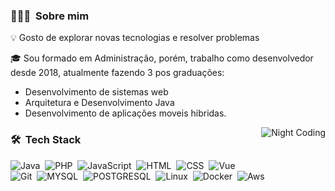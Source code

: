 ### 👨🏻‍💻 &nbsp;Sobre mim

💡 Gosto de explorar novas tecnologias e resolver problemas

🎓 Sou formado em Administração, porém, trabalho como desenvolvedor desde 2018, atualmente fazendo 3 pos graduações: 
 - Desenvolvimento de sistemas web
 - Arquitetura e Desenvolvimento Java
 - Desenvolvimento de aplicações moveis hibridas.

<img alt="Night Coding" src="https://github.com/jfgromano/files/blob/main/Night-Coding.gif?raw=true" align="right"/>

### 🛠 &nbsp;Tech Stack
![Java](https://img.shields.io/badge/-Java-05122A?style=flat&logo=Java&logoColor=FFA518)&nbsp;
![PHP](https://img.shields.io/badge/-PHP-05122A?style=flat&logo=PHP&logoColor=FFA518)&nbsp;
![JavaScript](https://img.shields.io/badge/-JavaScript-05122A?style=flat&logo=javascript)&nbsp;
![HTML](https://img.shields.io/badge/-HTML-05122A?style=flat&logo=HTML5)&nbsp;
![CSS](https://img.shields.io/badge/-CSS-05122A?style=flat&logo=CSS3&logoColor=1572B6)&nbsp;
![Vue](https://img.shields.io/badge/-VueJS-05122A?style=flat&logo=VueJs&logoColor=563D7C)\
![Git](https://img.shields.io/badge/-Git-05122A?style=flat&logo=git)&nbsp;
![MYSQL](https://img.shields.io/badge/-MySQL-05122A?style=flat&logo=MYSQL&logoColor=FFA518)&nbsp;
![POSTGRESQL](https://img.shields.io/badge/-PostgreSQL-05122A?style=flat&logo=POSTGRESQL&logoColor=FFA518)&nbsp;
![Linux](https://img.shields.io/badge/-Linux-05122A?style=flat&logo=Linux&logoColor=FFA518)&nbsp;
![Docker](https://img.shields.io/badge/-Docker-05122A?style=flat&logo=Docker&logoColor=FFA518)&nbsp;
![Aws](https://img.shields.io/badge/-Aws-05122A?style=flat&logo=AWS&logoColor=FFA518)&nbsp;
